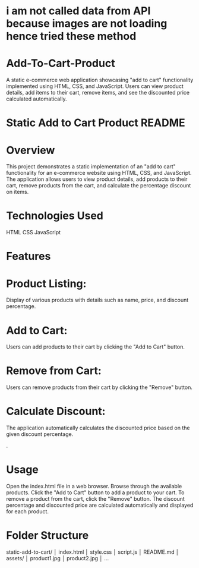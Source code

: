 # i am  not called data from API because images are not loading hence tried these method 



# Add-To-Cart-Product
A static e-commerce web application showcasing "add to cart" functionality implemented using HTML, CSS, and JavaScript. Users can view product details, add items to their cart, remove items, and see the discounted price calculated automatically.

# Static Add to Cart Product README
# Overview
This project demonstrates a static implementation of an "add to cart" functionality for an e-commerce website using HTML, CSS, and JavaScript. The application allows users to view product details, add products to their cart, remove products from the cart, and calculate the percentage discount on items.

# Technologies Used
HTML
CSS
JavaScript

# Features
# Product Listing: 
Display of various products with details such as name, price, and discount percentage.
# Add to Cart: 
Users can add products to their cart by clicking the "Add to Cart" button.
# Remove from Cart: 
Users can remove products from their cart by clicking the "Remove" button.
# Calculate Discount: 
The application automatically calculates the discounted price based on the given discount percentage.

.

# Usage
Open the index.html file in a web browser.
Browse through the available products.
Click the "Add to Cart" button to add a product to your cart.
To remove a product from the cart, click the "Remove" button.
The discount percentage and discounted price are calculated automatically and displayed for each product.

# Folder Structure
static-add-to-cart/
│   index.html
│   style.css
│   script.js
│   README.md
│   assets/
│       product1.jpg
│       product2.jpg
│       ...



